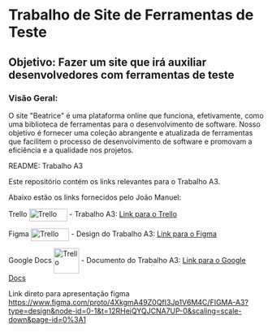 # Trabalho de Site de Ferramentas de Teste
## Objetivo: Fazer um site que irá auxiliar desenvolvedores com ferramentas de teste
### Visão Geral:
O site "Beatrice" é uma plataforma online que funciona, efetivamente, como uma biblioteca de ferramentas para o desenvolvimento de software. Nosso objetivo é fornecer uma coleção abrangente e atualizada de ferramentas que facilitem o processo de desenvolvimento de software e promovam a eficiência e a qualidade nos projetos.


README: Trabalho A3

Este repositório contém os links relevantes para o Trabalho A3.

Abaixo estão os links fornecidos pelo João Manuel:

Trello  <img align="center" alt="Trello" height="25" width="75" src="https://img.shields.io/badge/Trello-0052CC?style=for-the-badge&logo=trello&logoColor=white)"> - Trabalho A3:
[Link para o Trello](https://trello.com/b/60mTT6Ee/trabalho-a3)

Figma  <img align="center" alt="Trello" height="25" width="75" src="https://img.shields.io/badge/Figma-F24E1E?style=for-the-badge&logo=figma&logoColor=white"> - Design do Trabalho A3:
[Link para o Figma](https://www.figma.com/file/4XkgmA49Z0QfI3Jp1V6M4C/FIGMA-A3?type=design&node-id=0-1&mode=design&t=12RHeiQYQJCNA7UP-0)

Google Docs <img align="center" alt="Trello" height="50" width="50" src="https://cdn4.iconfinder.com/data/icons/free-colorful-icons/360/google_docs.png"> - Documento do Trabalho A3:
[Link para o Google Docs](https://docs.google.com/document/d/1bvvQSoD0hx083QJH99gNVvcIebZEjMZHLiN_AR3hAVw/edit)

Link direto para apresentação figma
https://www.figma.com/proto/4XkgmA49Z0QfI3Jp1V6M4C/FIGMA-A3?type=design&node-id=0-1&t=12RHeiQYQJCNA7UP-0&scaling=scale-down&page-id=0%3A1

